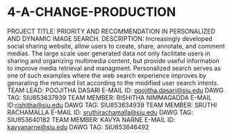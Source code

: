 # 4-A-CHANGE-PRODUCTION
PROJECT TITLE: PRIORITY AND RECOMMENDATION IN PERSONALIZED AND DYNAMIC IMAGE SEARCH.
DESCRIPTION: Increasingly developed social sharing website, allow users to create, share, annotate, and comment medias. The large scale user generated data not only facilitate users in sharing and organizing multimedia content, but provide useful information to improve media retrieval and managment. Personalized search serves as one of such examples where the web search experience improves by genarating the returned list according to the modified user search intents.
TEAM LEAD: POOJITHA DASARI E-MAIL ID: poojitha.dasari@siu.edu DAWG TAG: SIU853637939
TEAM MEMBER: RISHITHA NIMMAGADDA E-MAIL ID:rishitha@siu.edu DAWG TAG: SIU853634939
TEAM MEMBER: SRUTHI RACHAMALLA E-MAIL ID: sruthirachamalla@siu.edu DAWG TAG: SIU853640182
TEAM MEMBER: KAVYA NARNE E-MAIL ID: kavyanarne@siu.edu DAWG TAG: SIU853646492